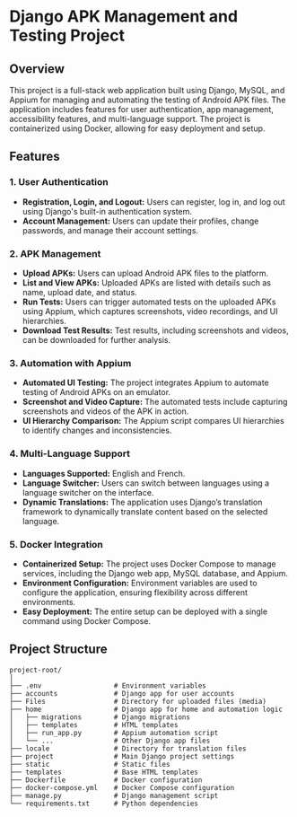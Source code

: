 # Django APK Management and Testing Project

## Overview

This project is a full-stack web application built using Django, MySQL, and Appium for managing and automating the testing of Android APK files. The application includes features for user authentication, app management, accessibility features, and multi-language support. The project is containerized using Docker, allowing for easy deployment and setup.

## Features

### 1. User Authentication
- **Registration, Login, and Logout:** Users can register, log in, and log out using Django's built-in authentication system.
- **Account Management:** Users can update their profiles, change passwords, and manage their account settings.

### 2. APK Management
- **Upload APKs:** Users can upload Android APK files to the platform.
- **List and View APKs:** Uploaded APKs are listed with details such as name, upload date, and status.
- **Run Tests:** Users can trigger automated tests on the uploaded APKs using Appium, which captures screenshots, video recordings, and UI hierarchies.
- **Download Test Results:** Test results, including screenshots and videos, can be downloaded for further analysis.

### 3. Automation with Appium
- **Automated UI Testing:** The project integrates Appium to automate testing of Android APKs on an emulator.
- **Screenshot and Video Capture:** The automated tests include capturing screenshots and videos of the APK in action.
- **UI Hierarchy Comparison:** The Appium script compares UI hierarchies to identify changes and inconsistencies.

### 4. Multi-Language Support
- **Languages Supported:** English and French.
- **Language Switcher:** Users can switch between languages using a language switcher on the interface.
- **Dynamic Translations:** The application uses Django’s translation framework to dynamically translate content based on the selected language.

### 5. Docker Integration
- **Containerized Setup:** The project uses Docker Compose to manage services, including the Django web app, MySQL database, and Appium.
- **Environment Configuration:** Environment variables are used to configure the application, ensuring flexibility across different environments.
- **Easy Deployment:** The entire setup can be deployed with a single command using Docker Compose.

## Project Structure

```plaintext
project-root/
│
├── .env                  # Environment variables
├── accounts              # Django app for user accounts
├── Files                 # Directory for uploaded files (media)
├── home                  # Django app for home and automation logic
│   ├── migrations        # Django migrations
│   ├── templates         # HTML templates
│   ├── run_app.py        # Appium automation script
│   └── ...               # Other Django app files
├── locale                # Directory for translation files
├── project               # Main Django project settings
├── static                # Static files
├── templates             # Base HTML templates
├── Dockerfile            # Docker configuration
├── docker-compose.yml    # Docker Compose configuration
├── manage.py             # Django management script
└── requirements.txt      # Python dependencies

